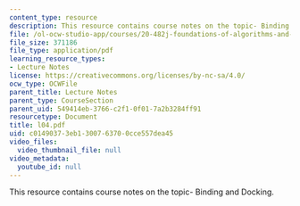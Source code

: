 ```yaml
---
content_type: resource
description: This resource contains course notes on the topic- Binding and Docking.
file: /ol-ocw-studio-app/courses/20-482j-foundations-of-algorithms-and-computational-techniques-in-systems-biology-spring-2006/c01490373eb1300763700cce557dea45_l04.pdf
file_size: 371186
file_type: application/pdf
learning_resource_types:
- Lecture Notes
license: https://creativecommons.org/licenses/by-nc-sa/4.0/
ocw_type: OCWFile
parent_title: Lecture Notes
parent_type: CourseSection
parent_uid: 549414eb-3766-c2f1-0f01-7a2b3284ff91
resourcetype: Document
title: l04.pdf
uid: c0149037-3eb1-3007-6370-0cce557dea45
video_files:
  video_thumbnail_file: null
video_metadata:
  youtube_id: null
---
```

This resource contains course notes on the topic- Binding and Docking.